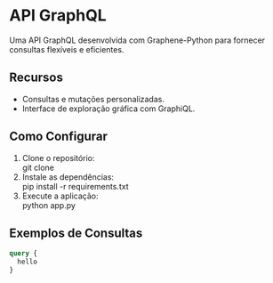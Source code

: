 # API GraphQL

Uma API GraphQL desenvolvida com Graphene-Python para fornecer consultas flexíveis e eficientes.

## Recursos
- Consultas e mutações personalizadas.
- Interface de exploração gráfica com GraphiQL.

## Como Configurar
1. Clone o repositório:  
   git clone <url-do-repositorio>
2. Instale as dependências:  
   pip install -r requirements.txt
3. Execute a aplicação:  
   python app.py

## Exemplos de Consultas
```graphql
query {
  hello
}
